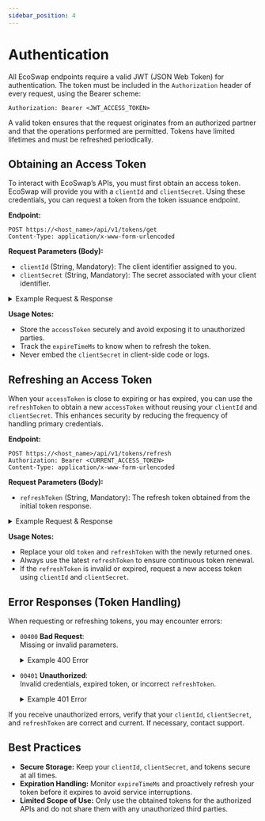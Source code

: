 ```yaml
---
sidebar_position: 4
---
```


# Authentication

All EcoSwap endpoints require a valid JWT (JSON Web Token) for authentication. The token must be included in the `Authorization` header of every request, using the Bearer scheme:

```
Authorization: Bearer <JWT_ACCESS_TOKEN>
```

A valid token ensures that the request originates from an authorized partner and that the operations performed are permitted. Tokens have limited lifetimes and must be refreshed periodically.

## Obtaining an Access Token

To interact with EcoSwap’s APIs, you must first obtain an access token. EcoSwap will provide you with a `clientId` and `clientSecret`. Using these credentials, you can request a token from the token issuance endpoint.

**Endpoint:**
```
POST https://<host_name>/api/v1/tokens/get
Content-Type: application/x-www-form-urlencoded
```

**Request Parameters (Body):**
- `clientId` (String, Mandatory): The client identifier assigned to you.
- `clientSecret` (String, Mandatory): The secret associated with your client identifier.

<details>
<summary>Example Request & Response</summary>

**Example Request (cURL):**
```bash
curl --location 'https://dev.ecoswapvn.com/api/v1/tokens/get' \
--header 'Content-Type: application/x-www-form-urlencoded' \
--data-urlencode 'clientId=<YOUR_CLIENT_ID>' \
--data-urlencode 'clientSecret=<YOUR_CLIENT_SECRET>'
```

**Successful Response (HTTP 200):**
```json
{
  "status": {
    "code": "00000",
    "desc": "Success"
  },
  "data": {
    "token": "<ACCESS_TOKEN>",
    "refreshToken": "<REFRESH_TOKEN>",
    "expireTimeMs": 1727275110055,
    "tempAccessToken": null
  }
}
```
</details>

**Usage Notes:**
- Store the `accessToken` securely and avoid exposing it to unauthorized parties.
- Track the `expireTimeMs` to know when to refresh the token.
- Never embed the `clientSecret` in client-side code or logs.

## Refreshing an Access Token

When your `accessToken` is close to expiring or has expired, you can use the `refreshToken` to obtain a new `accessToken` without reusing your `clientId` and `clientSecret`. This enhances security by reducing the frequency of handling primary credentials.

**Endpoint:**
```
POST https://<host_name>/api/v1/tokens/refresh
Authorization: Bearer <CURRENT_ACCESS_TOKEN>
Content-Type: application/x-www-form-urlencoded
```

**Request Parameters (Body):**
- `refreshToken` (String, Mandatory): The refresh token obtained from the initial token response.

<details>
<summary>Example Request & Response</summary>

**Example Request (cURL):**
```bash
curl --location 'https://dev.ecoswapvn.com/api/v1/tokens/refresh' \
--header 'Content-Type: application/x-www-form-urlencoded' \
--header 'Authorization: Bearer <CURRENT_ACCESS_TOKEN>' \
--data-urlencode 'refreshToken=<REFRESH_TOKEN>'
```

**Successful Response (HTTP 200):**
```json
{
  "status": {
    "code": "00000",
    "desc": "Success"
  },
  "data": {
    "token": "<NEW_ACCESS_TOKEN>",
    "refreshToken": "<NEW_REFRESH_TOKEN>",
    "expireTimeMs": 1727275110055,
    "tempAccessToken": null
  }
}
```
</details>

**Usage Notes:**
- Replace your old `token` and `refreshToken` with the newly returned ones.
- Always use the latest `refreshToken` to ensure continuous token renewal.
- If the `refreshToken` is invalid or expired, request a new access token using `clientId` and `clientSecret`.

## Error Responses (Token Handling)

When requesting or refreshing tokens, you may encounter errors:

- `00400` **Bad Request**:  
  Missing or invalid parameters.  
  <details>
  <summary>Example 400 Error</summary>
  
  ```json
  {
    "status": {
      "code": "00400",
      "desc": "Bad Request"
    },
    "data": null
  }
  ```
  </details>

- `00401` **Unauthorized**:  
  Invalid credentials, expired token, or incorrect `refreshToken`.  
  <details>
  <summary>Example 401 Error</summary>
  
  ```json
  {
    "status": {
      "code": "00401",
      "desc": "Unauthorized"
    },
    "data": null
  }
  ```
  </details>

If you receive unauthorized errors, verify that your `clientId`, `clientSecret`, and `refreshToken` are correct and current. If necessary, contact support.

## Best Practices

- **Secure Storage:** Keep your `clientId`, `clientSecret`, and tokens secure at all times.
- **Expiration Handling:** Monitor `expireTimeMs` and proactively refresh your token before it expires to avoid service interruptions.
- **Limited Scope of Use:** Only use the obtained tokens for the authorized APIs and do not share them with any unauthorized third parties.
